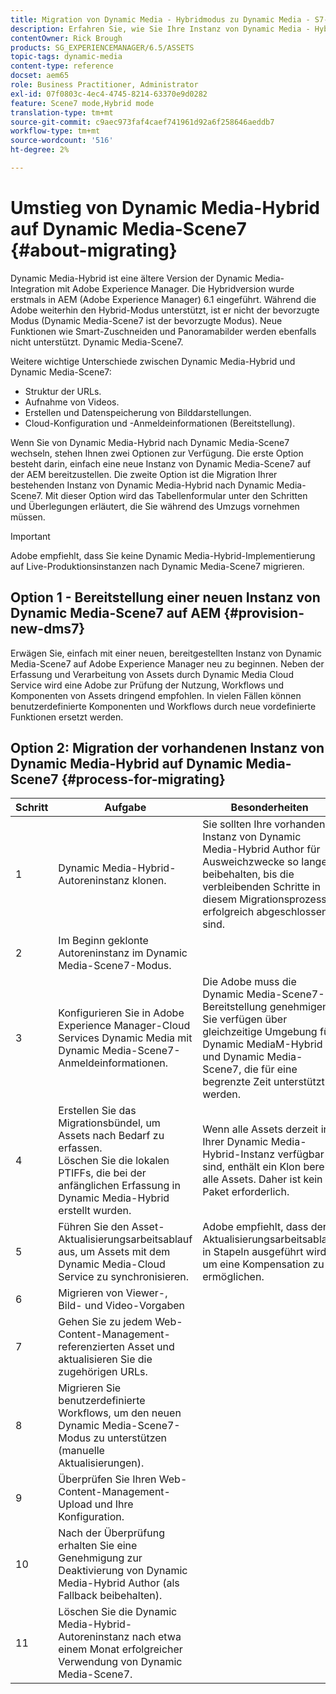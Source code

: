 ```yaml
---
title: Migration von Dynamic Media - Hybridmodus zu Dynamic Media - S7-Modus
description: Erfahren Sie, wie Sie Ihre Instanz von Dynamic Media - Hybrid-Modus auf Dynamic Media - S7-Modus migrieren.
contentOwner: Rick Brough
products: SG_EXPERIENCEMANAGER/6.5/ASSETS
topic-tags: dynamic-media
content-type: reference
docset: aem65
role: Business Practitioner, Administrator
exl-id: 07f0803c-4ec4-4745-8214-63370e9d0282
feature: Scene7 mode,Hybrid mode
translation-type: tm+mt
source-git-commit: c9aec973faf4caef741961d92a6f258646aeddb7
workflow-type: tm+mt
source-wordcount: '516'
ht-degree: 2%

---
```


# Umstieg von Dynamic Media-Hybrid auf Dynamic Media-Scene7 {#about-migrating}

Dynamic Media-Hybrid ist eine ältere Version der Dynamic Media-Integration mit Adobe Experience Manager. Die Hybridversion wurde erstmals in AEM (Adobe Experience Manager) 6.1 eingeführt. Während die Adobe weiterhin den Hybrid-Modus unterstützt, ist er nicht der bevorzugte Modus (Dynamic Media-Scene7 ist der bevorzugte Modus). Neue Funktionen wie Smart-Zuschneiden und Panoramabilder werden ebenfalls nicht unterstützt. Dynamic Media-Scene7.

Weitere wichtige Unterschiede zwischen Dynamic Media-Hybrid und Dynamic Media-Scene7:

* Struktur der URLs.
* Aufnahme von Videos.
* Erstellen und Datenspeicherung von Bilddarstellungen.
* Cloud-Konfiguration und -Anmeldeinformationen (Bereitstellung).

Wenn Sie von Dynamic Media-Hybrid nach Dynamic Media-Scene7 wechseln, stehen Ihnen zwei Optionen zur Verfügung. Die erste Option besteht darin, einfach eine neue Instanz von Dynamic Media-Scene7 auf der AEM bereitzustellen. Die zweite Option ist die Migration Ihrer bestehenden Instanz von Dynamic Media-Hybrid nach Dynamic Media-Scene7. Mit dieser Option wird das Tabellenformular unter den Schritten und Überlegungen erläutert, die Sie während des Umzugs vornehmen müssen.

>[!IMPORTANT]
>
>Adobe empfiehlt, dass Sie keine Dynamic Media-Hybrid-Implementierung auf Live-Produktionsinstanzen nach Dynamic Media-Scene7 migrieren.

## Option 1 - Bereitstellung einer neuen Instanz von Dynamic Media-Scene7 auf AEM {#provision-new-dms7}

Erwägen Sie, einfach mit einer neuen, bereitgestellten Instanz von Dynamic Media-Scene7 auf Adobe Experience Manager neu zu beginnen. Neben der Erfassung und Verarbeitung von Assets durch Dynamic Media Cloud Service wird eine Adobe zur Prüfung der Nutzung, Workflows und Komponenten von Assets dringend empfohlen. In vielen Fällen können benutzerdefinierte Komponenten und Workflows durch neue vordefinierte Funktionen ersetzt werden.

## Option 2: Migration der vorhandenen Instanz von Dynamic Media-Hybrid auf Dynamic Media-Scene7 {#process-for-migrating}

| Schritt | Aufgabe | Besonderheiten |
|---|---|---|
| 1 | Dynamic Media-Hybrid-Autoreninstanz klonen. | Sie sollten Ihre vorhandene Instanz von Dynamic Media-Hybrid Author für Ausweichzwecke so lange beibehalten, bis die verbleibenden Schritte in diesem Migrationsprozess erfolgreich abgeschlossen sind. |
| 2 | Im Beginn geklonte Autoreninstanz im Dynamic Media-Scene7-Modus. |  |
| 3 | Konfigurieren Sie in Adobe Experience Manager-Cloud Services Dynamic Media mit Dynamic Media-Scene7-Anmeldeinformationen. | Die Adobe muss die Dynamic Media-Scene7-Bereitstellung genehmigen. Sie verfügen über gleichzeitige Umgebung für Dynamic MediaM-Hybrid und Dynamic Media-Scene7, die für eine begrenzte Zeit unterstützt werden. |
| 4 | Erstellen Sie das Migrationsbündel, um Assets nach Bedarf zu erfassen.<br>Löschen Sie die lokalen PTIFFs, die bei der anfänglichen Erfassung in Dynamic Media-Hybrid erstellt wurden. | Wenn alle Assets derzeit in Ihrer Dynamic Media-Hybrid-Instanz verfügbar sind, enthält ein Klon bereits alle Assets. Daher ist kein Paket erforderlich. |
| 5 | Führen Sie den Asset-Aktualisierungsarbeitsablauf aus, um Assets mit dem Dynamic Media-Cloud Service zu synchronisieren. | Adobe empfiehlt, dass der Aktualisierungsarbeitsablauf in Stapeln ausgeführt wird, um eine Kompensation zu ermöglichen. |
| 6 | Migrieren von Viewer-, Bild- und Video-Vorgaben |  |
| 7 | Gehen Sie zu jedem Web-Content-Management-referenzierten Asset und aktualisieren Sie die zugehörigen URLs. |  |
| 8 | Migrieren Sie benutzerdefinierte Workflows, um den neuen Dynamic Media-Scene7-Modus zu unterstützen (manuelle Aktualisierungen). |  |
| 9 | Überprüfen Sie Ihren Web-Content-Management-Upload und Ihre Konfiguration. |  |
| 10 | Nach der Überprüfung erhalten Sie eine Genehmigung zur Deaktivierung von Dynamic Media-Hybrid Author (als Fallback beibehalten). |  |
| 11 | Löschen Sie die Dynamic Media-Hybrid-Autoreninstanz nach etwa einem Monat erfolgreicher Verwendung von Dynamic Media-Scene7. |  |

